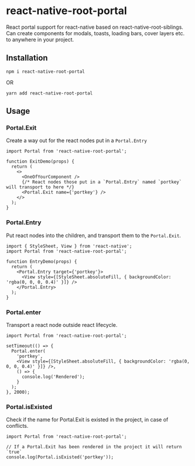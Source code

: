 # react-native-root-portal

React portal support for react-native based on react-native-root-siblings.
Can create components for modals, toasts, loading bars, cover layers etc. to anywhere in your project.

## Installation

```
npm i react-native-root-portal
```
OR

```
yarn add react-native-root-portal
```

## Usage

### Portal.Exit

Create a way out for the react nodes put in a `Portal.Entry`

```
import Portal from 'react-native-root-portal';

function ExitDemo(props) {
  return (
    <>
      <OneOfYourComponent />
      {/* React nodes those put in a `Portal.Entry` named `portkey` will transport to here */}
      <Portal.Exit name={'portkey'} />
    </>
  );
}

```

### Portal.Entry

Put react nodes into the children, and transport them to the `Portal.Exit`.

```
import { StyleSheet, View } from 'react-native';
import Portal from 'react-native-root-portal';

function EntryDemo(props) {
  return (
    <Portal.Entry target={'portkey'}>
      <View style={[StyleSheet.absoluteFill, { backgroundColor: 'rgba(0, 0, 0, 0.4)' }]} />
    </Portal.Entry>
  );
}
```

### Portal.enter

Transport a react node outside react lifecycle.

```
import Portal from 'react-native-root-portal';

setTimeout(() => {
  Portal.enter(
    'portkey',
    <View style={[StyleSheet.absoluteFill, { backgroundColor: 'rgba(0, 0, 0, 0.4)' }]} />,
    () => {
      console.log('Rendered');
    }
  );
}, 2000);

```

### Portal.isExisted

Check if the name for Portal.Exit is existed in the project, in case of conflicts.

```
import Portal from 'react-native-root-portal';

// If a Portal.Exit has been rendered in the project it will return `true`
console.log(Portal.isExisted('portkey'));

```
